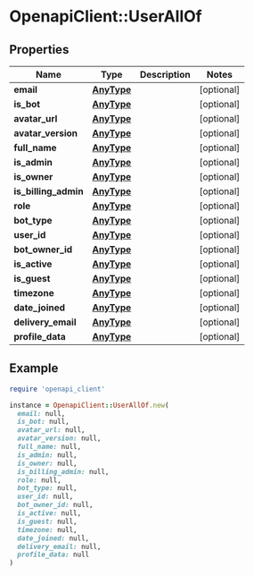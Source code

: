 # OpenapiClient::UserAllOf

## Properties

| Name | Type | Description | Notes |
| ---- | ---- | ----------- | ----- |
| **email** | [**AnyType**](.md) |  | [optional] |
| **is_bot** | [**AnyType**](.md) |  | [optional] |
| **avatar_url** | [**AnyType**](.md) |  | [optional] |
| **avatar_version** | [**AnyType**](.md) |  | [optional] |
| **full_name** | [**AnyType**](.md) |  | [optional] |
| **is_admin** | [**AnyType**](.md) |  | [optional] |
| **is_owner** | [**AnyType**](.md) |  | [optional] |
| **is_billing_admin** | [**AnyType**](.md) |  | [optional] |
| **role** | [**AnyType**](.md) |  | [optional] |
| **bot_type** | [**AnyType**](.md) |  | [optional] |
| **user_id** | [**AnyType**](.md) |  | [optional] |
| **bot_owner_id** | [**AnyType**](.md) |  | [optional] |
| **is_active** | [**AnyType**](.md) |  | [optional] |
| **is_guest** | [**AnyType**](.md) |  | [optional] |
| **timezone** | [**AnyType**](.md) |  | [optional] |
| **date_joined** | [**AnyType**](.md) |  | [optional] |
| **delivery_email** | [**AnyType**](.md) |  | [optional] |
| **profile_data** | [**AnyType**](.md) |  | [optional] |

## Example

```ruby
require 'openapi_client'

instance = OpenapiClient::UserAllOf.new(
  email: null,
  is_bot: null,
  avatar_url: null,
  avatar_version: null,
  full_name: null,
  is_admin: null,
  is_owner: null,
  is_billing_admin: null,
  role: null,
  bot_type: null,
  user_id: null,
  bot_owner_id: null,
  is_active: null,
  is_guest: null,
  timezone: null,
  date_joined: null,
  delivery_email: null,
  profile_data: null
)
```

